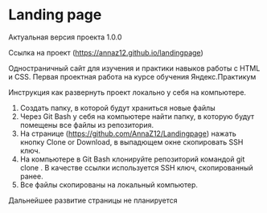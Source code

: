 ﻿# Landing page

Актуальная версия проекта 1.0.0

Ссылка на проект (https://annaz12.github.io/landingpage)

Одностраничный сайт для изучения и практики навыков работы с HTML и CSS. Первая проектная работа на курсе обучения Яндекс.Практикум

Инструкция как развернуть проект локально у себя на компьютере.
1. Создать папку, в которой будут храниться новые файлы
2. Через Git Bash у себя на компьютере найти папку, в которую будут помещены все файлы из репозитория.
3. На странице (https://github.com/AnnaZ12/Landingpage) нажать кнопку Clone or Download, в выпадющем окне скопировать SSH ключ.
4. На компьютере в Git Bash клонируйте репозиторий командой git clone <url>. В качестве ссылки используется SSH ключ, скопированный ранее.
5. Все файлы скопированы на локальный компьютер.


Дальнейшее развитие страницы не планируется
